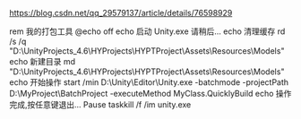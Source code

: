 https://blog.csdn.net/qq_29579137/article/details/76598929

rem 我的打包工具
@echo off
echo 启动 Unity.exe 请稍后...
echo 清理缓存
rd /s /q "D:\UnityProjects_4.6\HYProjects\HYPTProject\Assets\Resources\Models"
echo 新建目录
md "D:\UnityProjects_4.6\HYProjects\HYPTProject\Assets\Resources\Models"
echo 开始操作
start /min D:\Unity\Editor\Unity.exe -batchmode -projectPath D:\MyProject\BatchProject -executeMethod MyClass.QuicklyBuild
echo 操作完成,按任意键退出...
Pause
taskkill /f /im unity.exe

